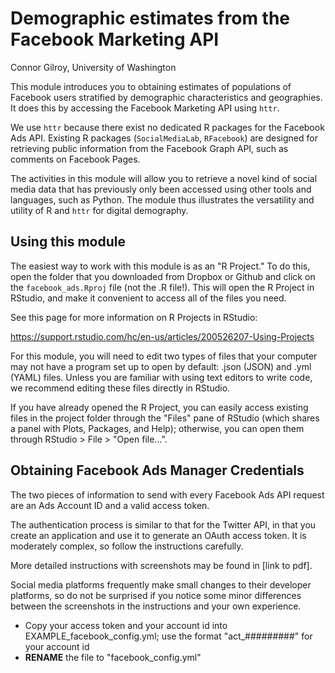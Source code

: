 # Demographic estimates from the Facebook Marketing API

Connor Gilroy, University of Washington

This module introduces you to obtaining estimates of populations of Facebook 
users stratified by demographic characteristics and geographies. It does this
by accessing the Facebook Marketing API using `httr`.

We use `httr` because there exist no dedicated R packages for the Facebook Ads
API. Existing R packages (`SocialMediaLab`, `RFacebook`) are designed for
retrieving public information from the Facebook Graph API, such as comments on
Facebook Pages.

The activities in this module will allow you to retrieve a novel kind of social
media data that has previously only been accessed using other tools and
languages, such as Python. The module thus illustrates the versatility and
utility of R and `httr` for digital demography. 

## Using this module

The easiest way to work with this module is as an "R Project." To do this, 
open the folder that you downloaded from Dropbox or Github and click on the
`facebook_ads.Rproj` file (not the .R file!). This will open the R Project
in RStudio, and make it convenient to access all of the files you need.

See this page for more information on R Projects in RStudio:

https://support.rstudio.com/hc/en-us/articles/200526207-Using-Projects

For this module, you will need to edit two types of files that your computer
may not have a program set up to open by default: .json (JSON) and .yml (YAML)
files. Unless you are familiar with using text editors to write code, we recommend editing these files directly in RStudio. 

If you have already opened the R Project, you can easily access existing 
files in the project folder through the "Files" pane of RStudio (which shares 
a panel with Plots, Packages, and Help); otherwise, you can open them through
RStudio > File > "Open file...". 

## Obtaining Facebook Ads Manager Credentials

The two pieces of information to send with every Facebook Ads API request are
an Ads Account ID and a valid access token. 

The authentication process is similar to that for the Twitter API, in that you
create an application and use it to generate an OAuth access token. It is
moderately complex, so follow the instructions carefully. 

More detailed instructions with screenshots may be found in [link to pdf]. 

Social media platforms frequently make small changes to their developer
platforms, so do not be surprised if you notice some minor differences between
the screenshots in the instructions and your own experience. 

- Copy your access token and your account id into EXAMPLE_facebook_config.yml; use the format "act_#########" for your account id
- **RENAME** the file to "facebook_config.yml"

